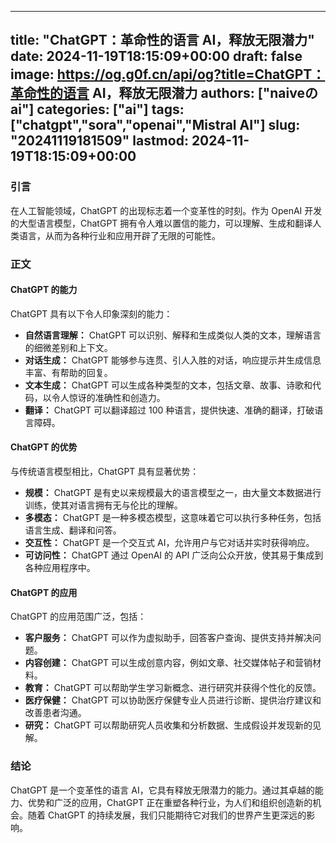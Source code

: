 
---
title: "ChatGPT：革命性的语言 AI，释放无限潜力"
date: 2024-11-19T18:15:09+00:00
draft: false
image: https://og.g0f.cn/api/og?title=ChatGPT：革命性的语言 AI，释放无限潜力
authors: ["naiveのai"]
categories: ["ai"]
tags: ["chatgpt","sora","openai","Mistral AI"]
slug: "20241119181509"
lastmod: 2024-11-19T18:15:09+00:00
---
### 引言

在人工智能领域，ChatGPT 的出现标志着一个变革性的时刻。作为 OpenAI 开发的大型语言模型，ChatGPT 拥有令人难以置信的能力，可以理解、生成和翻译人类语言，从而为各种行业和应用开辟了无限的可能性。

### 正文

#### ChatGPT 的能力

ChatGPT 具有以下令人印象深刻的能力：

- **自然语言理解：** ChatGPT 可以识别、解释和生成类似人类的文本，理解语言的细微差别和上下文。
- **对话生成：** ChatGPT 能够参与连贯、引人入胜的对话，响应提示并生成信息丰富、有帮助的回复。
- **文本生成：** ChatGPT 可以生成各种类型的文本，包括文章、故事、诗歌和代码，以令人惊讶的准确性和创造力。
- **翻译：** ChatGPT 可以翻译超过 100 种语言，提供快速、准确的翻译，打破语言障碍。

#### ChatGPT 的优势

与传统语言模型相比，ChatGPT 具有显著优势：

- **规模：** ChatGPT 是有史以来规模最大的语言模型之一，由大量文本数据进行训练，使其对语言拥有无与伦比的理解。
- **多模态：** ChatGPT 是一种多模态模型，这意味着它可以执行多种任务，包括语言生成、翻译和问答。
- **交互性：** ChatGPT 是一个交互式 AI，允许用户与它对话并实时获得响应。
- **可访问性：** ChatGPT 通过 OpenAI 的 API 广泛向公众开放，使其易于集成到各种应用程序中。

#### ChatGPT 的应用

ChatGPT 的应用范围广泛，包括：

- **客户服务：** ChatGPT 可以作为虚拟助手，回答客户查询、提供支持并解决问题。
- **内容创建：** ChatGPT 可以生成创意内容，例如文章、社交媒体帖子和营销材料。
- **教育：** ChatGPT 可以帮助学生学习新概念、进行研究并获得个性化的反馈。
- **医疗保健：** ChatGPT 可以协助医疗保健专业人员进行诊断、提供治疗建议和改善患者沟通。
- **研究：** ChatGPT 可以帮助研究人员收集和分析数据、生成假设并发现新的见解。

### 结论

ChatGPT 是一个变革性的语言 AI，它具有释放无限潜力的能力。通过其卓越的能力、优势和广泛的应用，ChatGPT 正在重塑各种行业，为人们和组织创造新的机会。随着 ChatGPT 的持续发展，我们只能期待它对我们的世界产生更深远的影响。